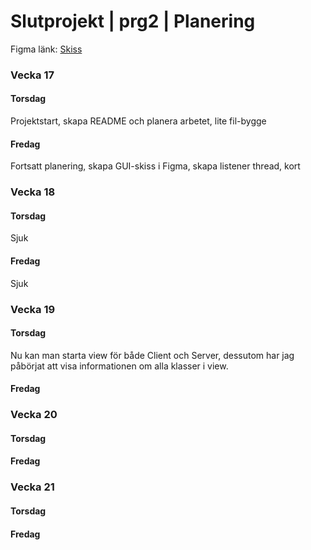 # Slutprojekt | prg2 | Planering
Figma länk: [Skiss](https://www.figma.com/file/XC344LdQeJfGkvjkx84BDZ/Slutprojekt-prg2?node-id=0%3A1&t=nyfYMHE0qWDocXsw-1)

### Vecka 17
#### Torsdag
Projektstart, skapa README och planera arbetet, lite fil-bygge
#### Fredag
Fortsatt planering, skapa GUI-skiss i Figma, skapa listener thread, kort

### Vecka 18
#### Torsdag
Sjuk
#### Fredag
Sjuk

### Vecka 19
#### Torsdag
Nu kan man starta view för både Client och Server, dessutom har jag påbörjat att visa informationen om alla klasser i view.
#### Fredag

### Vecka 20
#### Torsdag
#### Fredag

### Vecka 21
#### Torsdag
#### Fredag